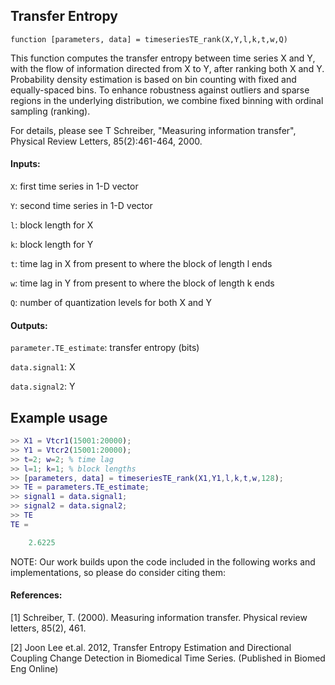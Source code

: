 ## Transfer Entropy

`function [parameters, data] = timeseriesTE_rank(X,Y,l,k,t,w,Q)`

This function computes the transfer entropy between time series X and Y,
with the flow of information directed from X to Y, after ranking both 
X and Y. 
Probability density estimation is based on bin counting with fixed and 
equally-spaced bins. To enhance robustness against outliers and sparse 	
regions in the underlying distribution, we combine fixed binning with 
ordinal sampling (ranking).

For details, please see T Schreiber, "Measuring information transfer",
Physical Review Letters, 85(2):461-464, 2000.


#### Inputs:
`X`: first time series in 1-D vector

`Y`: second time series in 1-D vector

`l`: block length for X

`k`: block length for Y

`t`: time lag in X from present to where the block of length l ends

`w`: time lag in Y from present to where the block of length k ends

`Q`: number of quantization levels for both X and Y

#### Outputs:
`parameter.TE_estimate`: transfer entropy (bits)

`data.signal1`: X

`data.signal2`: Y


## Example usage
```matlab
>> X1 = Vtcr1(15001:20000);
>> Y1 = Vtcr2(15001:20000);
>> t=2; w=2; % time lag 
>> l=1; k=1; % block lengths
>> [parameters, data] = timeseriesTE_rank(X1,Y1,l,k,t,w,128);
>> TE = parameters.TE_estimate;
>> signal1 = data.signal1;
>> signal2 = data.signal2;
>> TE
TE =

    2.6225

```

NOTE: Our work builds upon the code included in the following works and
implementations, so please do consider citing them:

#### References:
[1] Schreiber, T. (2000). Measuring information transfer. Physical review letters, 85(2), 461.

[2] Joon Lee et.al. 2012, Transfer Entropy Estimation and Directional
Coupling Change Detection in Biomedical Time Series. (Published in Biomed
Eng Online)
